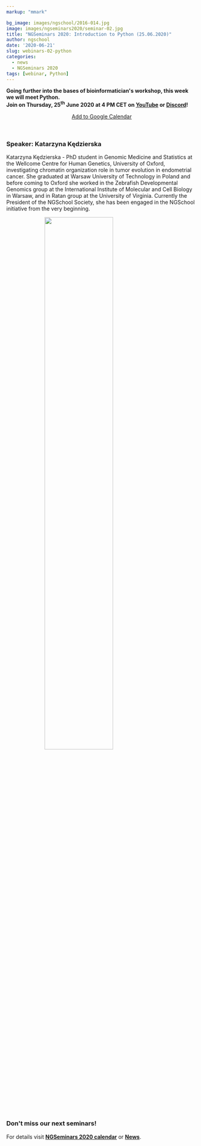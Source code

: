 ```yaml
---
markup: "mmark"

bg_image: images/ngschool/2016-014.jpg
image: images/ngseminars2020/seminar-02.jpg
title: "NGSeminars 2020: Introduction to Python (25.06.2020)"
author: ngschool
date: '2020-06-21'
slug: webinars-02-python
categories:
  - news
  - NGSeminars 2020
tags: [webinar, Python]
---
```


<b>Going further into the bases of bioinformatician's workshop, this week we will meet Python.<br>
Join on Thursday, 25<sup>th</sup> June 2020 at 4 PM CET on <a href="https://www.youtube.com/NGSchoolEU" target="_blank">YouTube</a> or <a href="https://discord.gg/MhNeqwR" target="_blank">Discord</a>!</b>

<p style="text-align: center;"><a href="https://www.google.com/calendar/render?action=TEMPLATE&text=NGSeminar%3A+Introduction+to+Linux&dates=20200618T140000Z%2F20200618T160000Z" target="_blank" class="btn btn-primary">Add to Google Calendar <i class="far fa-calendar-plus"></i></a></p>

<br>

### Speaker: Katarzyna Kędzierska

Katarzyna Kędzierska - PhD student in Genomic Medicine and Statistics at the Wellcome Centre for Human Genetics, University of Oxford, investigating chromatin organization role in tumor evolution in endometrial cancer. She graduated at Warsaw University of Technology in Poland and before coming to Oxford she worked in the Zebrafish Developmental Genomics group at the International Institute of Molecular and Cell Biology in Warsaw, and in Ratan group at the University of Virginia. Currently the President of the NGSchool Society, she has been engaged in the NGSchool initiative from the very beginning.  

<img src="/images/people/katarzyna-kedzierska.jpg" style="width: 60%; display: block; margin-left: auto; margin-right: auto; ">

<br>

### Don't miss our next seminars!
For details visit **[NGSeminars 2020 calendar](/ngseminars)** or **[News](/post)**.